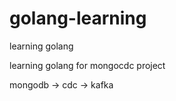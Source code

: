 # golang-learning
learning golang 

learning golang for mongocdc project 


mongodb -> cdc -> kafka
